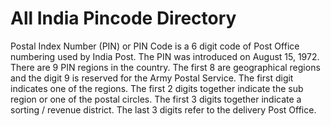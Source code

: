 
# All India Pincode Directory #

Postal Index Number (PIN) or PIN Code is a 6 digit code of Post Office numbering used by India Post. The PIN was introduced on August 15, 1972.
There are 9 PIN regions in the country. The first 8 are geographical regions and the digit 9 is reserved for the Army Postal Service. The first digit indicates one of the regions. The first 2 digits together indicate the sub region or one of the postal circles. The first 3 digits together indicate a sorting / revenue district. The last 3 digits refer to the delivery Post Office.